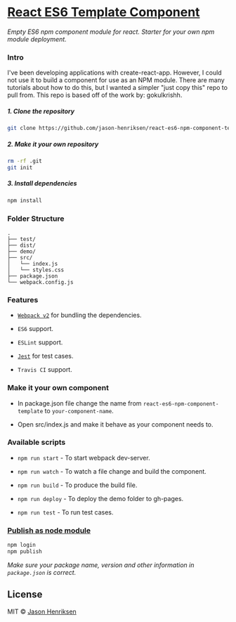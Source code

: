 # [React ES6 Template Component](https://github.com/jason-henriksen/react-es6-npm-component-template) 

*Empty ES6 npm component module for react.  Starter for your own npm module deployment.*


### Intro
I've been developing applications with create-react-app.   However, I could not use it to build a component for use as an NPM module.
There are many tutorials about how to do this, but I wanted a simpler "just copy this" repo to pull from.
This repo is based off of the work by: gokulkrishh.


##### 1. Clone the repository

```bash
git clone https://github.com/jason-henriksen/react-es6-npm-component-template.git newComp
```

##### 2. Make it your own repository

```bash 
rm -rf .git
git init
```

##### 3. Install dependencies

```bash
npm install
```

### Folder Structure

```
.
├── test/
├── dist/
├── demo/
├── src/
│   └── index.js
│   └── styles.css
├── package.json
└── webpack.config.js
```

### Features

- [`Webpack v2`](https://webpack.js.org/) for bundling the dependencies.

- `ES6` support.

- `ESLint` support.

- [`Jest`](https://facebook.github.io/jest/docs/tutorial-react.html) for test cases.

- `Travis CI` support.


### Make it your own component

- In package.json file change the name from `react-es6-npm-component-template` to `your-component-name`.

- Open src/index.js and make it behave as your component needs to.

### Available scripts

- `npm run start`  - To start webpack dev-server.

- `npm run watch`  - To watch a file change and build the component.

- `npm run build`  - To produce the build file.

- `npm run deploy` - To deploy the demo folder to gh-pages.

- `npm run test`   - To run test cases.


### [Publish as node module](https://docs.npmjs.com/getting-started/creating-node-modules)

```bash 
npm login
npm publish
```

*Make sure your package name, version and other information in `package.json` is correct.*

## License

MIT © [Jason Henriksen](https://github.com/jason-henriksen)

